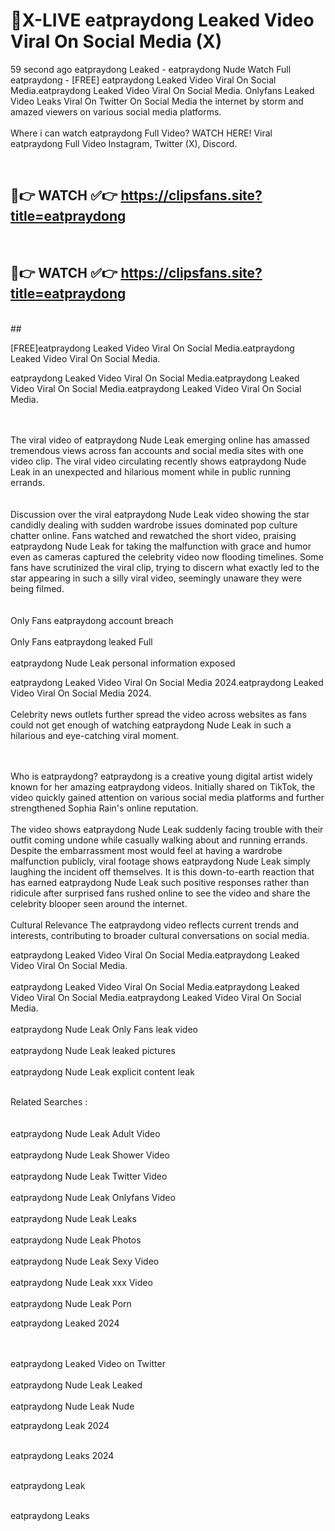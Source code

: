 # 🔴X-LIVE eatpraydong Leaked Video Viral On Social Media (X)<br>


59 second ago eatpraydong Leaked  - eatpraydong Nude  Watch Full eatpraydong - [FREE] eatpraydong Leaked Video Viral On Social Media.eatpraydong Leaked Video Viral On Social Media.   Onlyfans Leaked Video Leaks Viral On Twitter On Social Media the internet by storm and amazed viewers on various social media platforms. <br><br>
Where i can watch eatpraydong Full Video? WATCH HERE! Viral eatpraydong Full Video Instagram, Twitter (X), Discord. <br>


 <br>

##  🔴👉 WATCH ✅👉  <a href="https://clipsfans.site?title=eatpraydong&ref=git">https://clipsfans.site?title=eatpraydong</a> <br>
  <br>

##  🔴👉 WATCH ✅👉  <a href="https://clipsfans.site?title=eatpraydong&ref=git">https://clipsfans.site?title=eatpraydong</a> <br>
  <br>
  ##



[FREE]eatpraydong Leaked Video Viral On Social Media.eatpraydong Leaked Video Viral On Social Media. <br>

eatpraydong Leaked Video Viral On Social Media.eatpraydong Leaked Video Viral On Social Media.eatpraydong Leaked Video Viral On Social Media. <br>


  <br>

  <br>
The viral video of eatpraydong Nude Leak emerging online has amassed tremendous views across fan accounts and social media sites with one video clip. The viral video circulating recently shows eatpraydong Nude Leak in an unexpected and hilarious moment while in public running errands.<br>
<br>


<br>
Discussion over the viral eatpraydong Nude Leak video showing the star candidly dealing with sudden wardrobe issues dominated pop culture chatter online. Fans watched and rewatched the short video, praising eatpraydong Nude Leak for taking the malfunction with grace and humor even as cameras captured the celebrity video now flooding timelines. Some fans have scrutinized the viral clip, trying to discern what exactly led to the star appearing in such a silly viral video, seemingly unaware they were being filmed.<br>
<br>
<br> 
Only Fans eatpraydong account breach<br>
<br>
Only Fans eatpraydong leaked Full <br>
<br>
eatpraydong Nude Leak personal information exposed<br>

eatpraydong Leaked Video Viral On Social Media 2024.eatpraydong Leaked Video Viral On Social Media 2024. <br>
<br>
Celebrity news outlets further spread the video across websites as fans could not get enough of watching eatpraydong Nude Leak in such a hilarious and eye-catching viral moment.<br>
<br>

<br>
Who is eatpraydong? eatpraydong is a creative young digital artist widely known for her amazing eatpraydong videos. Initially shared on TikTok, the video quickly gained attention on various social media platforms and further strengthened Sophia Rain's online reputation.<br>
<br>
The video shows eatpraydong Nude Leak suddenly facing trouble with their outfit coming undone while casually walking about and running errands. Despite the embarrassment most would feel at having a wardrobe malfunction publicly, viral footage shows eatpraydong Nude Leak simply laughing the incident off themselves. It is this down-to-earth reaction that has earned eatpraydong Nude Leak such positive responses rather than ridicule after surprised fans rushed online to see the video and share the celebrity blooper seen around the internet.<br>
<br>
Cultural Relevance The eatpraydong video reflects current trends and interests, contributing to broader cultural conversations on social media.<br>

eatpraydong Leaked Video Viral On Social Media.eatpraydong Leaked Video Viral On Social Media.<br>
<br>
eatpraydong Leaked Video Viral On Social Media.eatpraydong Leaked Video Viral On Social Media.eatpraydong Leaked Video Viral On Social Media.<br>
<br>
eatpraydong Nude Leak Only Fans leak video<br>
<br>
eatpraydong Nude Leak leaked pictures<br>
<br>
eatpraydong Nude Leak explicit content leak<br>


<br>
Related Searches :<br>
<br>

<br>
eatpraydong Nude Leak Adult Video<br>
<br>
eatpraydong Nude Leak Shower Video<br>
<br>
eatpraydong Nude Leak Twitter Video<br>
<br>
eatpraydong Nude Leak Onlyfans Video<br>
<br>
eatpraydong Nude Leak Leaks<br>
<br>
eatpraydong Nude Leak Photos<br>

<br>
eatpraydong Nude Leak Sexy Video<br>
<br>
eatpraydong Nude Leak xxx Video<br>
<br>
eatpraydong Nude Leak Porn<br>

eatpraydong  Leaked 2024 <br> <br>
<br>

eatpraydong Leaked Video on Twitter <br>
<br>
eatpraydong Nude Leak Leaked<br>
<br>
eatpraydong Nude Leak Nude<br>


eatpraydong  Leak 2024 <br> <br>



eatpraydong  Leaks 2024 <br> <br>



 
eatpraydong  Leak<br> <br>



eatpraydong  Leaks<br> <br>





</p>




 



</p>










